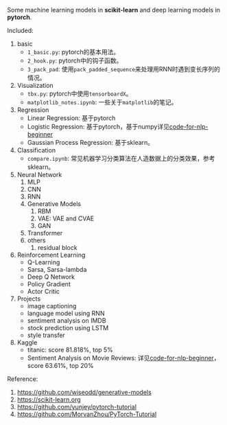 Some machine learning models in **scikit-learn** and deep learning models in **pytorch**.

Included:
1. basic
    - `1_basic.py`: pytorch的基本用法。
    - `2_hook.py`: pytorch中的钩子函数。
    - `3_pack_pad`: 使用`pack_padded_sequence`来处理用RNN时遇到变长序列的情况。
2. Visualization
    - `tbx.py`: pytorch中使用`tensorboardX`。 
    - `matplotlib_notes.ipynb`: 一些关于`matplotlib`的笔记。
3. Regression
    - Linear Regression: 基于pytorch
    - Logistic Regression: 基于pytorch，基于numpy详见[code-for-nlp-beginner](https://github.com/Stark-JC/code-for-nlp-beginner/tree/master/Task1-Text%20Classification%20(LR))
    - Gaussian Process Regression: 基于sklearn。
4. Classification
    - `compare.ipynb`: 常见机器学习分类算法在人造数据上的分类效果，参考sklearn。
5. Neural Network
    1. MLP
    2. CNN
    3. RNN
    4. Generative Models
        1. RBM
        2. VAE: VAE and CVAE
        3. GAN
    5. Transformer
    6. others
        1. residual block
6. Reinforcement Learning
    - Q-Learning
    - Sarsa, Sarsa-lambda
    - Deep Q Network
    - Policy Gradient
    - Actor Critic
7. Projects
     - image captioning
     - language model using RNN
     - sentiment analysis on IMDB
     - stock prediction using LSTM
     - style transfer
8. Kaggle
    - titanic: score 81.818%, top 5%
    - Sentiment Analysis on Movie Reviews: 详见[code-for-nlp-beginner](https://github.com/Stark-JC/code-for-nlp-beginner/tree/master/Task1-Text%20Classification%20(LR))， score 63.61%, top 20%

Reference:
1. https://github.com/wiseodd/generative-models
2. https://scikit-learn.org
3. https://github.com/yunjey/pytorch-tutorial
4. https://github.com/MorvanZhou/PyTorch-Tutorial



